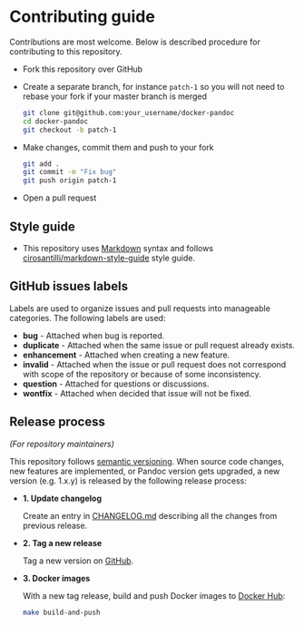 # Contributing guide

Contributions are most welcome. Below is described procedure for contributing to
this repository.

* Fork this repository over GitHub
* Create a separate branch, for instance `patch-1` so you will not need to rebase
  your fork if your master branch is merged

  ```bash
  git clone git@github.com:your_username/docker-pandoc
  cd docker-pandoc
  git checkout -b patch-1
  ```
* Make changes, commit them and push to your fork

  ```bash
  git add .
  git commit -m "Fix bug"
  git push origin patch-1
  ```
* Open a pull request

## Style guide

* This repository uses [Markdown](https://daringfireball.net/projects/markdown/)
  syntax and follows
  [cirosantilli/markdown-style-guide](http://www.cirosantilli.com/markdown-style-guide/)
  style guide.

## GitHub issues labels

Labels are used to organize issues and pull requests into manageable categories.
The following labels are used:

* **bug** - Attached when bug is reported.
* **duplicate** - Attached when the same issue or pull request already exists.
* **enhancement** - Attached when creating a new feature.
* **invalid** - Attached when the issue or pull request does not correspond with
  scope of the repository or because of some inconsistency.
* **question** - Attached for questions or discussions.
* **wontfix** - Attached when decided that issue will not be fixed.

## Release process

*(For repository maintainers)*

This repository follows [semantic versioning](http://semver.org/). When source
code changes, new features are implemented, or Pandoc version gets upgraded, a new
version (e.g. 1.x.y) is released by the following release process:

* **1. Update changelog**

  Create an entry in [CHANGELOG.md](/CHANGELOG.md) describing all the changes from
  previous release.

* **2. Tag a new release**

  Tag a new version on [GitHub](https://github.com/php-earth/docker-pandoc/releases).

* **3. Docker images**

  With a new tag release, build and push Docker images to
  [Docker Hub](https://hub.docker.com/r/phpearth/pandoc/):

  ```bash
  make build-and-push
  ```
